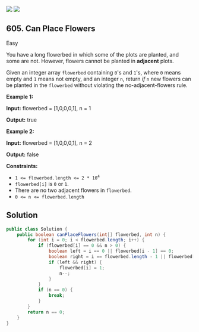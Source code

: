 [![](https://img.shields.io/github/stars/javadev/LeetCode-in-Java?label=Stars&style=flat-square)](https://github.com/javadev/LeetCode-in-Java)
[![](https://img.shields.io/github/forks/javadev/LeetCode-in-Java?label=Fork%20me%20on%20GitHub%20&style=flat-square)](https://github.com/javadev/LeetCode-in-Java/fork)

## 605\. Can Place Flowers

Easy

You have a long flowerbed in which some of the plots are planted, and some are not. However, flowers cannot be planted in **adjacent** plots.

Given an integer array `flowerbed` containing `0`'s and `1`'s, where `0` means empty and `1` means not empty, and an integer `n`, return _if_ `n` new flowers can be planted in the `flowerbed` without violating the no-adjacent-flowers rule.

**Example 1:**

**Input:** flowerbed = [1,0,0,0,1], n = 1

**Output:** true

**Example 2:**

**Input:** flowerbed = [1,0,0,0,1], n = 2

**Output:** false

**Constraints:**

*   <code>1 <= flowerbed.length <= 2 * 10<sup>4</sup></code>
*   `flowerbed[i]` is `0` or `1`.
*   There are no two adjacent flowers in `flowerbed`.
*   `0 <= n <= flowerbed.length`

## Solution

```java
public class Solution {
    public boolean canPlaceFlowers(int[] flowerbed, int n) {
        for (int i = 0; i < flowerbed.length; i++) {
            if (flowerbed[i] == 0 && n > 0) {
                boolean left = i == 0 || flowerbed[i - 1] == 0;
                boolean right = i == flowerbed.length - 1 || flowerbed[i + 1] == 0;
                if (left && right) {
                    flowerbed[i] = 1;
                    n--;
                }
            }
            if (n == 0) {
                break;
            }
        }
        return n == 0;
    }
}
```